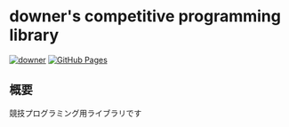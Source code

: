 # downer's competitive programming library

[![downer](https://img.shields.io/endpoint?url=https%3A%2F%2Fatcoder-badges.now.sh%2Fapi%2Fatcoder%2Fjson%2Fdowner)](https://atcoder.jp/users/downer)
 [![GitHub Pages](https://img.shields.io/static/v1?label=GitHub+Pages&message=+&color=brightgreen&logo=github)](https://downerkei.github.io/cp_library/)

## 概要

競技プログラミング用ライブラリです
